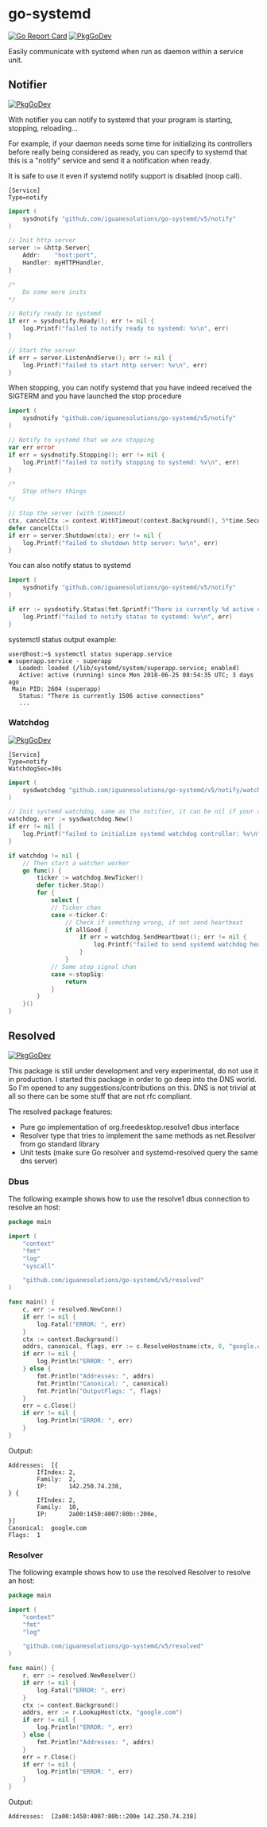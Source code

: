 # go-systemd

[![Go Report Card](https://goreportcard.com/badge/github.com/iguanesolutions/go-systemd)](https://goreportcard.com/report/github.com/iguanesolutions/go-systemd) [![PkgGoDev](https://pkg.go.dev/badge/github.com/iguanesolutions/go-systemd/v5)](https://pkg.go.dev/github.com/iguanesolutions/go-systemd/v5)

Easily communicate with systemd when run as daemon within a service unit.

## Notifier

[![PkgGoDev](https://pkg.go.dev/badge/github.com/iguanesolutions/go-systemd/v5/notify)](https://pkg.go.dev/github.com/iguanesolutions/go-systemd/v5/notify)

With notifier you can notify to systemd that your program is starting, stopping, reloading...

For example, if your daemon needs some time for initializing its controllers before really being considered as ready, you can specify to systemd that this is a "notify" service and send it a notification when ready.

It is safe to use it even if systemd notify support is disabled (noop call).

```systemdunit
[Service]
Type=notify
```

```go
import (
    sysdnotify "github.com/iguanesolutions/go-systemd/v5/notify"
)

// Init http server
server := &http.Server{
    Addr:    "host:port",
    Handler: myHTTPHandler,
}

/*
    Do some more inits
*/

// Notify ready to systemd
if err = sysdnotify.Ready(); err != nil {
    log.Printf("failed to notify ready to systemd: %v\n", err)
}

// Start the server
if err = server.ListenAndServe(); err != nil {
    log.Printf("failed to start http server: %v\n", err)
}
```

When stopping, you can notify systemd that you have indeed received the SIGTERM and you have launched the stop procedure

```go
import (
    sysdnotify "github.com/iguanesolutions/go-systemd/v5/notify"
)

// Notify to systemd that we are stopping
var err error
if err = sysdnotify.Stopping(); err != nil {
    log.Printf("failed to notify stopping to systemd: %v\n", err)
}

/*
    Stop others things
*/

// Stop the server (with timeout)
ctx, cancelCtx := context.WithTimeout(context.Background(), 5*time.Second)
defer cancelCtx()
if err = server.Shutdown(ctx); err != nil {
    log.Printf("failed to shutdown http server: %v\n", err)
}
```

You can also notify status to systemd

```go
import (
    sysdnotify "github.com/iguanesolutions/go-systemd/v5/notify"
)

if err := sysdnotify.Status(fmt.Sprintf("There is currently %d active connections", activeConns)); err != nil {
    log.Printf("failed to notify status to systemd: %v\n", err)
}

```

systemctl status output example:

```systemctlstatus
user@host:~$ systemctl status superapp.service
● superapp.service - superapp
   Loaded: loaded (/lib/systemd/system/superapp.service; enabled)
   Active: active (running) since Mon 2018-06-25 08:54:35 UTC; 3 days ago
 Main PID: 2604 (superapp)
   Status: "There is currently 1506 active connections"
   ...
```

### Watchdog

[![PkgGoDev](https://pkg.go.dev/badge/github.com/iguanesolutions/go-systemd/v5/notify/watchdog)](https://pkg.go.dev/github.com/iguanesolutions/go-systemd/v5/notify/watchdog)

```systemdunit
[Service]
Type=notify
WatchdogSec=30s
```

```go
import (
    sysdwatchdog "github.com/iguanesolutions/go-systemd/v5/notify/watchdog"
)

// Init systemd watchdog, same as the notifier, it can be nil if your os does not support it
watchdog, err := sysdwatchdog.New()
if err != nil {
    log.Printf("failed to initialize systemd watchdog controller: %v\n", err)
}

if watchdog != nil {
    // Then start a watcher worker
    go func() {
        ticker := watchdog.NewTicker()
        defer ticker.Stop()
        for {
            select {
            // Ticker chan
            case <-ticker.C:
                // Check if something wrong, if not send heartbeat
                if allGood {
                    if err = watchdog.SendHeartbeat(); err != nil {
                        log.Printf("failed to send systemd watchdog heartbeat: %v\n", err)
                    }
                }
            // Some stop signal chan
            case <-stopSig:
                return
            }
        }
    }()
}
```

## Resolved

[![PkgGoDev](https://pkg.go.dev/badge/github.com/iguanesolutions/go-systemd/resolved/resolved)](https://pkg.go.dev/github.com/iguanesolutions/go-systemd/v5/resolved)

This package is still under development and very experimental, do not use it in production.
I started this package in order to go deep into the DNS world. So I'm opened to any suggestions/contributions on this.
DNS is not trivial at all so there can be some stuff that are not rfc compliant.

The resolved package features:
 * Pure go implementation of org.freedesktop.resolve1 dbus interface
 * Resolver type that tries to implement the same methods as net.Resolver from go standard library
 * Unit tests (make sure Go resolver and systemd-resolved query the same dns server)

### Dbus

The following example shows how to use the resolve1 dbus connection to resolve an host:

```go
package main

import (
	"context"
	"fmt"
	"log"
	"syscall"

	"github.com/iguanesolutions/go-systemd/v5/resolved"
)

func main() {
	c, err := resolved.NewConn()
	if err != nil {
		log.Fatal("ERROR: ", err)
	}
	ctx := context.Background()
	addrs, canonical, flags, err := c.ResolveHostname(ctx, 0, "google.com", syscall.AF_UNSPEC, 0)
	if err != nil {
		log.Println("ERROR: ", err)
	} else {
		fmt.Println("Addresses: ", addrs)
		fmt.Println("Canonical: ", canonical)
		fmt.Println("OutputFlags: ", flags)
	}
	err = c.Close()
	if err != nil {
		log.Println("ERROR: ", err)
	}
}
```

Output:

```output
Addresses:  [{
        IfIndex: 2,
        Family:  2,
        IP:      142.250.74.238,
} {
        IfIndex: 2,
        Family:  10,
        IP:      2a00:1450:4007:80b::200e,
}]
Canonical:  google.com
Flags:  1
```

### Resolver

The following example shows how to use the resolved Resolver to resolve an host:

```go
package main

import (
	"context"
	"fmt"
	"log"

	"github.com/iguanesolutions/go-systemd/v5/resolved"
)

func main() {
	r, err := resolved.NewResolver()
	if err != nil {
		log.Fatal("ERROR: ", err)
	}
	ctx := context.Background()
	addrs, err := r.LookupHost(ctx, "google.com")
	if err != nil {
		log.Println("ERROR: ", err)
	} else {
		fmt.Println("Addresses: ", addrs)
	}
	err = r.Close()
	if err != nil {
		log.Println("ERROR: ", err)
	}
}
```

Output:

```output
Addresses:  [2a00:1450:4007:80b::200e 142.250.74.238]
```
